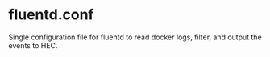 # fluentd.conf

Single configuration file for fluentd to read docker logs, filter, and output the events to HEC.

